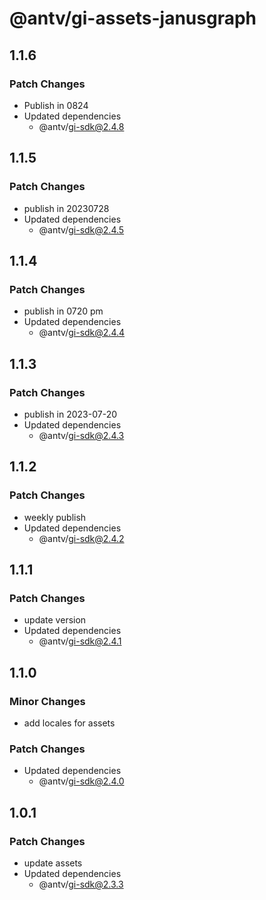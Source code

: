 # @antv/gi-assets-janusgraph

## 1.1.6

### Patch Changes

- Publish in 0824
- Updated dependencies
  - @antv/gi-sdk@2.4.8

## 1.1.5

### Patch Changes

- publish in 20230728
- Updated dependencies
  - @antv/gi-sdk@2.4.5

## 1.1.4

### Patch Changes

- publish in 0720 pm
- Updated dependencies
  - @antv/gi-sdk@2.4.4

## 1.1.3

### Patch Changes

- publish in 2023-07-20
- Updated dependencies
  - @antv/gi-sdk@2.4.3

## 1.1.2

### Patch Changes

- weekly publish
- Updated dependencies
  - @antv/gi-sdk@2.4.2

## 1.1.1

### Patch Changes

- update version
- Updated dependencies
  - @antv/gi-sdk@2.4.1

## 1.1.0

### Minor Changes

- add locales for assets

### Patch Changes

- Updated dependencies
  - @antv/gi-sdk@2.4.0

## 1.0.1

### Patch Changes

- update assets
- Updated dependencies
  - @antv/gi-sdk@2.3.3
